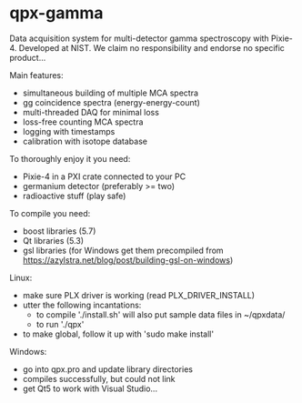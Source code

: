 # qpx-gamma

Data acquisition system for multi-detector gamma spectroscopy with Pixie-4.
Developed at NIST. We claim no responsibility and endorse no specific product...

Main features:
* simultaneous building of multiple MCA spectra
* gg coincidence spectra (energy-energy-count)
* multi-threaded DAQ for minimal loss
* loss-free counting MCA spectra
* logging with timestamps
* calibration with isotope database

To thoroughly enjoy it you need:
* Pixie-4 in a PXI crate connected to your PC
* germanium detector (preferably >= two)
* radioactive stuff (play safe)

To compile you need:
* boost libraries (5.7)
* Qt libraries (5.3)
* gsl libraries (for Windows get them precompiled from https://azylstra.net/blog/post/building-gsl-on-windows)

Linux:
* make sure PLX driver is working (read PLX_DRIVER_INSTALL)
* utter the following incantations:
  - to compile './install.sh' will also put sample data files in ~/qpxdata/
  - to run './qpx'
* to make global, follow it up with 'sudo make install'

Windows:
* go into qpx.pro and update library directories
* compiles successfully, but could not link
* get Qt5 to work with Visual Studio...